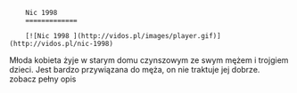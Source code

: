 
        Nic 1998 
        =============
        
        [![Nic 1998 ](http://vidos.pl/images/player.gif)](http://vidos.pl/nic-1998)
        
        
 Młoda kobieta żyje w starym domu czynszowym ze swym mężem i trojgiem dzieci. Jest bardzo przywiązana do męża, on nie traktuje jej dobrze. zobacz pełny opis
    